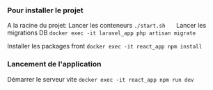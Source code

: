 ### Pour installer le projet

A la racine du projet: 
Lancer les conteneurs
`./start.sh  
`
Lancer les migrations DB
`docker exec -it laravel_app php artisan migrate
`

Installer les packages front 
`docker exec -it react_app npm install
`
### Lancement de l'application

Démarrer le serveur vite
`docker exec -it react_app npm run dev
`


